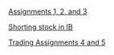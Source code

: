 
[Assignments 1, 2, and 3](https://www.youtube.com/watch?v=uG7l0WaATDs)

[Shorting stock in IB](https://www.youtube.com/watch?v=bTP19kqiKEk)

[Trading Assignments 4 and 5](https://www.youtube.com/watch?v=CmniM_ysnOA) 
